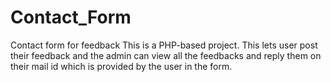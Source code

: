 # Contact_Form
Contact form for feedback
This is a PHP-based project.
This lets user post their feedback and the admin can view all the feedbacks and reply them on their mail id which is provided by the user in the form.



